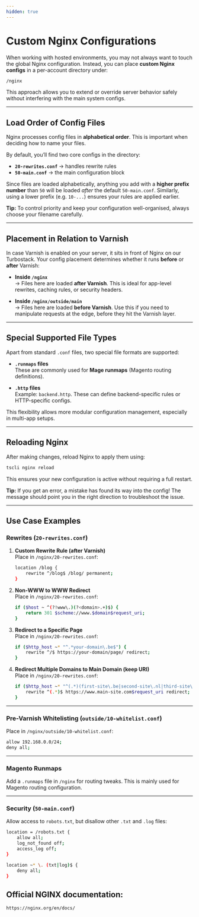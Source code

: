 ```yaml
---
hidden: true
---
```


# Custom Nginx Configurations

When working with hosted environments, you may not always want to touch the global Nginx configuration. Instead, you can place **custom Nginx configs** in a per-account directory under:  

```bash
/nginx
```

This approach allows you to extend or override server behavior safely without interfering with the main system configs.

---

## Load Order of Config Files

Nginx processes config files in **alphabetical order**. This is important when deciding how to name your files.  

By default, you’ll find two core configs in the directory:  

- **`20-rewrites.conf`** → handles rewrite rules  
- **`50-main.conf`** → the main configuration block  

Since files are loaded alphabetically, anything you add with a **higher prefix number** than `50` will be loaded *after* the default `50-main.conf`. Similarly, using a lower prefix (e.g. `10-...`) ensures your rules are applied earlier.

**Tip:** To control priority and keep your configuration well-organised, always choose your filename carefully.

---

## Placement in Relation to Varnish

In case Varnish is enabled on your server, it sits in front of Nginx on our Turbostack. Your config placement determines whether it runs **before** or **after** Varnish:

- **Inside `/nginx`**  
  → Files here are loaded **after Varnish**. This is ideal for app-level rewrites, caching rules, or security headers.  

- **Inside `/nginx/outside/main`**  
  → Files here are loaded **before Varnish**. Use this if you need to manipulate requests at the edge, before they hit the Varnish layer.  

---

## Special Supported File Types

Apart from standard `.conf` files, two special file formats are supported:

- **`.runmaps` files**  
  These are commonly used for **Mage runmaps** (Magento routing definitions).  

- **`.http` files**  
  Example: `backend.http`. These can define backend-specific rules or HTTP-specific configs.  

This flexibility allows more modular configuration management, especially in multi-app setups.

---

## Reloading Nginx

After making changes, reload Nginx to apply them using:

```bash
tscli nginx reload
```

This ensures your new configuration is active without requiring a full restart.

**Tip:** If you get an error, a mistake has found its way into the config! The message should point you in the right direction to troubleshoot the issue. 

---

## Use Case Examples

### Rewrites (`20-rewrites.conf`)

1. **Custom Rewrite Rule (after Varnish)**  
   Place in `/nginx/20-rewrites.conf`:  

   ```bash
   location /blog {
       rewrite ^/blog$ /blog/ permanent;
   }
   ```

2. **Non-WWW to WWW Redirect**  
   Place in `/nginx/20-rewrites.conf`:  

   ```bash
   if ($host ~ ^(?!www\.)(?<domain>.+)$) {
       return 301 $scheme://www.$domain$request_uri;
   }
   ```

3. **Redirect to a Specific Page**  
   Place in `/nginx/20-rewrites.conf`:  

   ```bash
   if ($http_host ~* "^.*your-domain\.be$") {
       rewrite ^/$ https://your-domain/page/ redirect;
   }
   ```

4. **Redirect Multiple Domains to Main Domain (keep URI)**  
   Place in `/nginx/20-rewrites.conf`:  

   ```bash
   if ($http_host ~* "^(.*)(first-site\.be|second-site\.nl|third-site\.eu)$") {
       rewrite ^(.*)$ https://www.main-site.com$request_uri redirect;
   }
   ```

---

### Pre-Varnish Whitelisting (`outside/10-whitelist.conf`)

Place in `/nginx/outside/10-whitelist.conf`:  

```bash
allow 192.168.0.0/24;
deny all;
```

---

### Magento Runmaps

Add a `.runmaps` file in `/nginx` for routing tweaks. This is mainly used for Magento routing configuration.

---

### Security (`50-main.conf`)

Allow access to `robots.txt`, but disallow other `.txt` and `.log` files:  

```bash
location = /robots.txt {
    allow all;
    log_not_found off;
    access_log off;
}

location ~* \. (txt|log)$ {
    deny all;
}
```

## Official NGINX documentation:

```
https://nginx.org/en/docs/
```